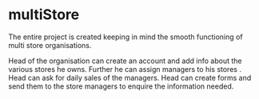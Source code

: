 # multiStore
The entire project is created keeping in mind the smooth functioning of multi store organisations.

Head of the organisation can create an account and add info about the various stores he owns.
Further he can assign managers to his stores .
Head can ask for daily sales of the managers.
Head can create forms and send them to the store managers to enquire the information needed.

